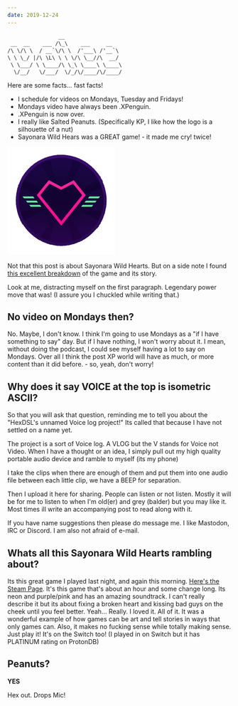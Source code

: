 ```yaml
---
date: 2019-12-24
---
```

	                __
	 __  __    ___ /\_\    ___     __
	/\ \/\ \  / __`\/\ \  /'___\ /'__`\
	\ \ \_/ |/\ \L\ \ \ \/\ \__//\  __/
	 \ \___/ \ \____/\ \_\ \____\ \____\
	  \/__/   \/___/  \/_/\/____/\/____/


Here are some facts... fast facts!

* I schedule for videos on Mondays, Tuesday and Fridays!
* Mondays video have always been .XPenguin.
* .XPenguin is now over.
* I really like Salted Peanuts. (Specifically KP, I like how the logo is a silhouette of a nut)
* Sayonara Wild Hears was a GREAT game! - it made me cry! twice!

![](../images/sayonara.png)

Not that this post is about Sayonara Wild Hearts. But on a side note I found [this excellent breakdown](https://backlogcrusader.com/2019/10/06/sayonara-wild-hearts-analysis/) of the game and its story.

Look at me, distracting myself on the first paragraph. Legendary power move that was! (I assure you I chuckled while writing that.)

## No video on Mondays then?

No. Maybe, I don't know. I think I'm going to use Mondays as a "if I have something to say" day. But if I have nothing, I won't worry about it. I mean, without doing the podcast, I could see myself having a lot to say on Mondays. Over all I think the post XP world will have as much, or more content than it did before. - so, yeah, don't worry!

## Why does it say VOICE at the top is isometric ASCII?

So that you will ask that question, reminding me to tell you about the "HexDSL's unnamed Voice log project!" Its called that because I have not settled on a name yet.

The project is a sort of Voice log. A VLOG but the V stands for Voice not Video. When I have a thought or an idea, I simply pull out my high quality portable audio device and ramble to myself (its my phone)

I take the clips when there are enough of them and put them into one audio file between each little clip, we have a BEEP for separation.

Then I upload it here for sharing. People can listen or not listen. Mostly it will be for me to listen to when I'm old(er) and grey (balder) but you may like it. Most times ill write an accompanying post to read along with it.

If you have name suggestions then please do message me. I like Mastodon, IRC or Discord. I am also not afraid of e-mail.

## Whats all this Sayonara Wild Hearts rambling about?

Its this great game I played last night, and again this morning. [Here's the Steam Page](https://store.steampowered.com/app/1122720/Sayonara_Wild_Hearts/). It's this game that's about an hour and some change long. Its neon and purple/pink and has an amazing soundtrack. I can't really describe it but its about fixing a broken heart and kissing bad guys on the cheek until you feel better. Yeah... Really. I loved it. All of it. It was a wonderful example of how games can be art and tell stories in ways that only games can. Also, it makes no fucking sense while totally making sense. Just play it! It's on the Switch too! (I played in on Switch but it has PLATINUM rating on ProtonDB)

## Peanuts?

**YES**

Hex out. Drops Mic!
